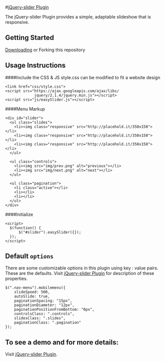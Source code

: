 #[jQuery-slider Plugin](http://www.paultrose.com/blogJul16.html)

The jQuery-slider Plugin provides a simple, adaptable slideshow that is responsive.

## Getting Started

[Downloading](https://github.com/prose100/jQuery-slider/zipball/master) or Forking this repository

## Usage Instructions

####Include the CSS & JS
style.css can be modified to fit a website design

    <link href="css/style.css">
    <script src="https://ajax.googleapis.com/ajax/libs/
                 jquery/2.1.4/jquery.min.js"></script>
    <script src="js/easySlider.js"></script>

####Menu Markup

    <div id="slider">
	  <ul class="slides">
	    <li><img class="responsive" src="http://placehold.it/350x150"></li>
	    <li><img class="responsive" src="http://placehold.it/350x150"></li>
	    <li><img class="responsive" src="http://placehold.it/350x150"></li>    
	  </ul>

	  <ul class="controls">
	    <li><img src="img/prev.png" alt="previous"></li>
	    <li><img src="img/next.png" alt="next"></li>
	  </ul>

	  <ul class="pagination">
	    <li class="active"></li>
	    <li></li>
	    <li></li>
	  </ul>
	</div>

####Initialize

    <script>
	  $(function() {
	      $("#slider").easySlider({});
	  });
	</script>

## Default `options`

There are some customizable options in this plugin using key : value pairs. These are the defaults. 
Visit [jQuery-slider Plugin](http://www.paultrose.com/blogJul16.html) for description of these properties.

```
$(".nav-menu").mobilemenu({
    slideSpeed: 500,
    autoSlide: true,
	paginationSpacing: "15px",
	paginationDiameter: "12px",
	paginationPositionFromBottom: "0px",
	controlsClass: ".controls",
	slidesClass: ".slides",
	paginationClass: ".pagination"
});

```
 
## To see a demo and for more details:

Visit [jQuery-slider Plugin](http://www.paultrose.com/blogJul16.html).
